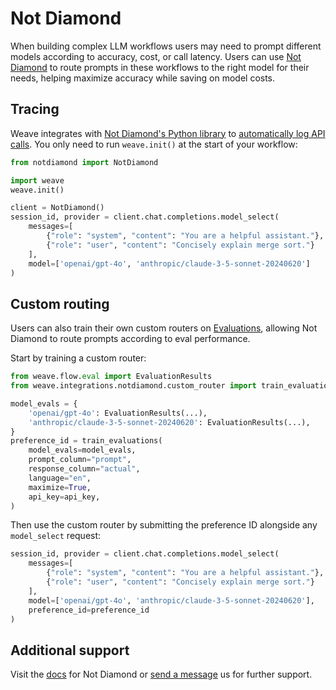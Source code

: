 # Not Diamond

When building complex LLM workflows users may need to prompt different models according to accuracy,
cost, or call latency. Users can use [Not Diamond][nd] to route prompts in these workflows to the
right model for their needs, helping maximize accuracy while saving on model costs.

## Tracing

Weave integrates with [Not Diamond's Python library][python] to [automatically log API calls][ops].
You only need to run `weave.init()` at the start of your workflow:

```python
from notdiamond import NotDiamond

import weave
weave.init()

client = NotDiamond()
session_id, provider = client.chat.completions.model_select(
    messages=[
        {"role": "system", "content": "You are a helpful assistant."},
        {"role": "user", "content": "Concisely explain merge sort."}
    ],
    model=['openai/gpt-4o', 'anthropic/claude-3-5-sonnet-20240620']
)
```

## Custom routing

Users can also train their own custom routers on [Evaluations][evals], allowing Not Diamond to route prompts
according to eval performance.

Start by training a custom router:

```python
from weave.flow.eval import EvaluationResults
from weave.integrations.notdiamond.custom_router import train_evaluations

model_evals = {
    'openai/gpt-4o': EvaluationResults(...),
    'anthropic/claude-3-5-sonnet-20240620': EvaluationResults(...),
}
preference_id = train_evaluations(
    model_evals=model_evals,
    prompt_column="prompt",
    response_column="actual",
    language="en",
    maximize=True,
    api_key=api_key,
)
```

Then use the custom router by submitting the preference ID alongside any `model_select` request:

```python
session_id, provider = client.chat.completions.model_select(
    messages=[
        {"role": "system", "content": "You are a helpful assistant."},
        {"role": "user", "content": "Concisely explain merge sort."}
    ],
    model=['openai/gpt-4o', 'anthropic/claude-3-5-sonnet-20240620'],
    preference_id=preference_id
)
```

## Additional support

Visit the [docs] for Not Diamond or [send a message][support] us for further support.

[docs]: https://docs.notdiamond.ai
[evals]: ../../guides/core-types/evaluations.md
[nd]: https://www.notdiamond.ai/
[ops]: ../../guides/tracking/ops.md
[python]: https://github.com/Not-Diamond/notdiamond-python
[support]: mailto:support@notdiamond.ai